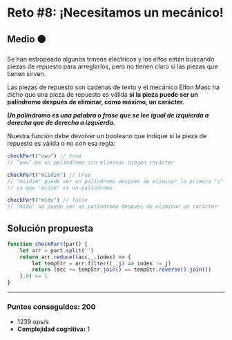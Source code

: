 # Reto #8: ¡Necesitamos un mecánico!

## Medio 🟠

Se han estropeado algunos trineos eléctricos y los elfos están buscando piezas de repuesto para arreglarlos, pero no tienen claro si las piezas que tienen sirven.

Las piezas de repuesto son cadenas de texto y el mecánico Elfon Masc ha dicho que una pieza de repuesto es válida **si la pieza puede ser un palíndromo después de eliminar, como máximo, un carácter.**

***Un palíndromo es una palabra o frase que se lee igual de izquierda a derecha que de derecha a izquierda.***

Nuestra función debe devolver un booleano que indique si la pieza de repuesto es válida o no con esa regla:

```javascript
checkPart("uwu") // true
// "uwu" es un palíndromo sin eliminar ningún carácter

checkPart("miidim") // true
// "miidim" puede ser un palíndromo después de eliminar la primera "i"
// ya que "midim" es un palíndromo

checkPart("midu") // false
// "midu" no puede ser un palíndromo después de eliminar un carácter
```


## Solución propuesta

```javascript
function checkPart(part) {
    let arr = part.split('')
    return arr.reduce((acc,_,index) => {
        let tempStr = arr.filter((_,j) => index != j)
        return (acc += tempStr.join() == tempStr.reverse().join())
    },0) >= 1
}
```

---

### Puntos conseguidos: 200

* 1239 ops/s
* **Complejidad cognitiva:** 1

